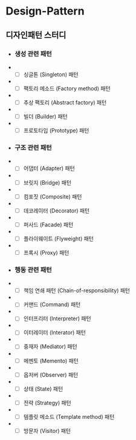 # Design-Pattern
## 디자인패턴 스터디
- ### 생성 관련 패턴

- -[ ] 싱글톤 (Singleton) 패턴
- -[ ] 팩토리 메소드 (Factory method) 패턴
- -[ ] 추상 팩토리 (Abstract factory) 패턴
- -[ ] 빌더 (Builder) 패턴
- -[ ] 프로토타입 (Prototype) 패턴

- ### 구조 관련 패턴

- -[ ] 어댑터 (Adapter) 패턴
- -[ ] 브릿지 (Bridge) 패턴
- -[ ] 컴포짓 (Composite) 패턴
- -[ ] 데코레이터 (Decorator) 패턴
- -[ ] 퍼사드 (Facade) 패턴
- -[ ] 플라이웨이트 (Flyweight) 패턴
- -[ ] 프록시 (Proxy) 패턴

- ### 행동 관련 패턴
- -[ ] 책임 연쇄 패턴 (Chain-of-responsibility) 패턴
- -[ ] 커맨드 (Command) 패턴
- -[ ] 인터프리터 (Interpreter) 패턴
- -[ ] 이터레이터 (Interator) 패턴
- -[ ] 중재자 (Mediator) 패턴
- -[ ] 메멘토 (Memento) 패턴
- -[ ] 옵저버 (Observer) 패턴
- -[ ] 상태 (State) 패턴
- -[ ] 전략 (Strategy) 패턴
- -[ ] 템플릿 메소드 (Template method) 패턴
- -[ ] 방문자 (Visitor) 패턴
